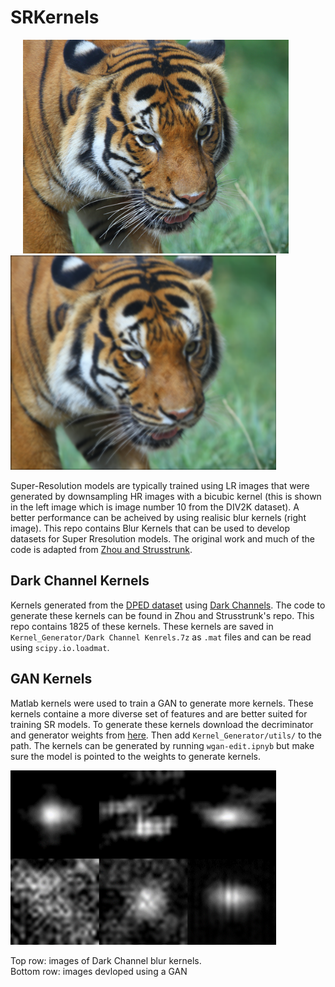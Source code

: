 # SRKernels
<img src="Figures/0010x4bc.png" width="425" hspace="20"/> <img src="Figures/0010x4.png" width="425"/> 

Super-Resolution models are typically trained using LR images that were generated by downsampling HR images with a bicubic kernel (this is shown in the left image which is image number 10 from the DIV2K dataset). A better performance can be acheived by using realisic blur kernels (right image). This repo contains Blur Kernels that can be used to develop datasets for Super Rresolution models. The original work and much of the code is adapted from [Zhou and Strusstrunk](https://github.com/IVRL/Kernel-Modeling-Super-Resolution).

## Dark Channel Kernels
Kernels generated from the [DPED dataset](https://people.ee.ethz.ch/~ihnatova/) using [Dark Channels](https://faculty.ucmerced.edu/mhyang/papers/cvpr16_dark_channel_deblurring.pdf). The code to generate these kernels can be found in Zhou and Strusstrunk's repo. This repo contains 1825 of these kernels. These kernels are saved in `Kernel_Generator/Dark Channel Kenrels.7z` as `.mat` files and can be read using `scipy.io.loadmat`.  

## GAN Kernels 
Matlab kernels were used to train a GAN to generate more kernels. These kernels containe a more diverse set of features and are better suited for training SR models. To generate these kernels download the decriminator and generator weights from [here](https://drive.google.com/file/d/1lvUSaJi_X6SJYIOka6Y44gFqXuVfggN2/view?usp=sharing). Then add `Kernel_Generator/utils/` to the path. The kernels can be generated by running `wgan-edit.ipnyb` but make sure the model is pointed to the weights to generate kernels. 

<img src="Figures/kernels (2).png" width="425">

Top row: images of Dark Channel blur kernels.<br />
Bottom row: images devloped using a GAN


